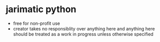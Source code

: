 # jarimatic python
- free for non-profit use
- creator takes no responsiblity over anything here and anything here should be treated as a work in progress unless otherwise specified
